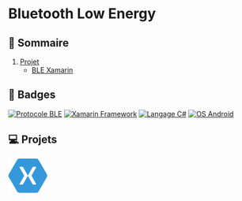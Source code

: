 # Bluetooth Low Energy

## 📌 Sommaire
1. [Projet](#💻-projets)
    * [BLE Xamarin](./Xamarin-BLE/)

## 🎯 Badges
[![Protocole BLE](https://img.shields.io/badge/Protocole-BLE-red.svg)](https://www.syscom-prorep.com/application-technologie/ble)
[![Xamarin Framework](https://img.shields.io/badge/Framework-Xamarin-blue.svg)](https://visualstudio.microsoft.com/fr/xamarin/)
[![Langage C#](https://img.shields.io/badge/Langage-CSharp-blue.svg)](https://learn.microsoft.com/fr-fr/dotnet/csharp/)
[![OS Android](https://img.shields.io/badge/OS-Android-yellow.svg)](https://www.android.com/intl/fr_fr/)

## 💻 Projets

[<img src='asset/xamarin.svg' height="70">](./Xamarin-BLE/)